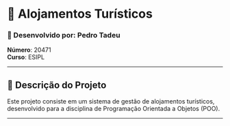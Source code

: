 
# 🏨 Alojamentos Turísticos

### 💼 Desenvolvido por: Pedro Tadeu  
**Número**: 20471  
**Curso**: ESIPL  

---

## 📖 Descrição do Projeto

Este projeto consiste em um sistema de gestão de alojamentos turísticos, desenvolvido para a disciplina de Programação Orientada a Objetos (POO).

---
